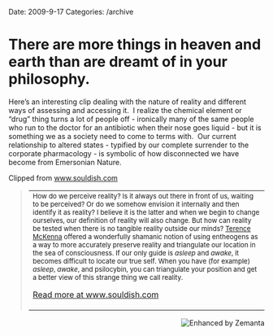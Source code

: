 Date: 2009-9-17
Categories: /archive

# There are more things in heaven and earth than are dreamt of in your philosophy.

<div class="Clog_Commentary_Wrap">
<div class="Clog_Post_Text">

Here’s an interesting clip dealing with the nature of reality and different ways of assessing and accessing it.  I realize the chemical element or “drug” thing turns a lot of people off - ironically many of the same people who run to the doctor for an antibiotic when their nose goes liquid - but it is something we as a society need to come to terms with.  Our current relationship to altered states - typified by our complete surrender to the corporate pharmacology - is symbolic of how disconnected we have become from Emersonian Nature.

</div>
</div>
<div class="Clog_Content_Outer"><!-- BEGIN_CLOG_CONTENT ID: F3528D9E-C9C7-45E8-A88E-0CA23E6CFEAB CLOGS.CLIPMARKS.COM -->
<div class="Clog_Top_Wrap">
<div class="Clog_Source_First"><span>Clipped from <a title="http://www.souldish.com/2009/09/16/manifesting-the-mind-the-significance-of-dmt-by-andrew-rutajit/" rel="clipsource" href="http://www.souldish.com/2009/09/16/manifesting-the-mind-the-significance-of-dmt-by-andrew-rutajit/">www.souldish.com</a></span></div>
</div>
<div class="Clog_Middle_Wrap">
<blockquote class="Clog_Content_Item" cite="http://www.souldish.com/2009/09/16/manifesting-the-mind-the-significance-of-dmt-by-andrew-rutajit/">
<table cellspacing="0" cellpadding="0">
<tbody>
<tr>
<td><span><span style="font-size: small;">How do we perceive reality?</span></span><span><span style="font-size: small;"> </span></span><span><span style="font-size: small;"> Is it always out there in front of us, waiting to be perceived? Or do we somehow envision it internally and then identify it as reality? I believe it is the latter and when we begin to change ourselves, our definition of reality will also change. But how can reality </span></span><span><span style="font-size: small;">be</span></span><span><span style="font-size: small;"> tested when there is no tangible reality outside our minds? <a class="zem_slink" title="Terence McKenna" rel="wikipedia" href="http://en.wikipedia.org/wiki/Terence_McKenna">Terence McKenna</a> offered a wonderfully shamanic notion of using </span></span><span><span style="font-size: small;">entheogens</span></span><span><span style="font-size: small;"> as a way to more accurately preserve reality and triangulate our location in the sea of consciousness.</span></span><span><span style="font-size: small;"> </span></span><span><span style="font-size: small;"> If our only guide is </span></span><span><em><span style="font-size: small;">asleep</span></em></span><span><span style="font-size: small;"> and </span></span><span><em><span style="font-size: small;">awake</span></em></span><span><span style="font-size: small;">, it becomes difficult to locate our true self. When you have (for example) </span></span><span><em><span style="font-size: small;">asleep</span></em></span><span><span style="font-size: small;">, </span></span><span><em><span style="font-size: small;">awake</span></em></span><span><span style="font-size: small;">, and psilocybin, you can triangulate your position and get a better view of this strange thing we call reality. </span></span>

<span class="Clog_Source_Button"><a title="http://www.souldish.com/2009/09/16/manifesting-the-mind-the-significance-of-dmt-by-andrew-rutajit/" rel="clipsource" href="http://www.souldish.com/2009/09/16/manifesting-the-mind-the-significance-of-dmt-by-andrew-rutajit/">Read more at www.souldish.com</a></span></td>
</tr>
</tbody>
</table>
</blockquote>
</div>
</div>
<div class="zemanta-pixie" style="margin-top: 10px; height: 15px;"><a class="zemanta-pixie-a" title="Enhanced by Zemanta" href="http://www.zemanta.com/"><img class="zemanta-pixie-img" style="border: none; float: right;" src="http://img.zemanta.com/zemified_e.png?x-id=d2ce2b8a-8d98-4ad1-90ad-f87b060affaa" alt="Enhanced by Zemanta" /></a><span class="zem-script more-related pretty-attribution"><script src="http://static.zemanta.com/readside/loader.js" type="text/javascript"></script></span></div>
